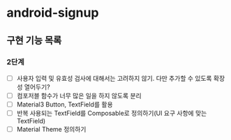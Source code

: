 # android-signup

## 구현 기능 목록

### 2단계
- [ ] 사용자 입력 및 유효성 검사에 대해서는 고려하지 않기. 다만 추가할 수 있도록 확장성 열어두기?
- [ ] 컴포저블 함수가 너무 많은 일을 하지 않도록 분리
- [ ] Material3 Button, TextField를 활용
- [ ] 반복 사용되는 TextField를 Composable로 정의하기(UI 요구 사항에 맞는 TextField)
- [ ] Material Theme 정의하기
